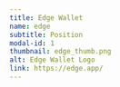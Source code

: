 ```yaml
---
title: Edge Wallet
name: edge
subtitle: Position
modal-id: 1
thumbnail: edge_thumb.png
alt: Edge Wallet Logo
link: https://edge.app/
---
```

